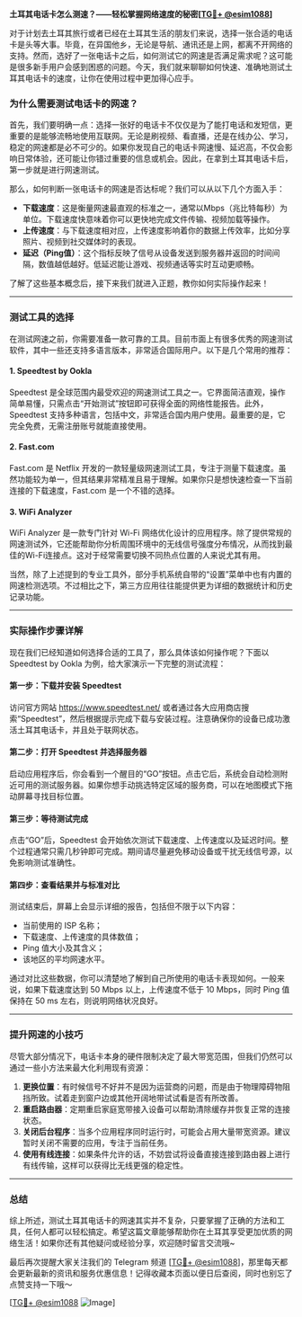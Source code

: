 **土耳其电话卡怎么测速？——轻松掌握网络速度的秘密[[TG💪+ @esim1088](https://t.me/s/esim1088)]**

对于计划去土耳其旅行或者已经在土耳其生活的朋友们来说，选择一张合适的电话卡是头等大事。毕竟，在异国他乡，无论是导航、通讯还是上网，都离不开网络的支持。然而，选好了一张电话卡之后，如何测试它的网速是否满足需求呢？这可能是很多新手用户会感到困惑的问题。今天，我们就来聊聊如何快速、准确地测试土耳其电话卡的速度，让你在使用过程中更加得心应手。

### 为什么需要测试电话卡的网速？

首先，我们要明确一点：选择一张好的电话卡不仅仅是为了能打电话和发短信，更重要的是能够流畅地使用互联网。无论是刷视频、看直播，还是在线办公、学习，稳定的网速都是必不可少的。如果你发现自己的电话卡网速慢、延迟高，不仅会影响日常体验，还可能让你错过重要的信息或机会。因此，在拿到土耳其电话卡后，第一步就是进行网速测试。

那么，如何判断一张电话卡的网速是否达标呢？我们可以从以下几个方面入手：

- **下载速度**：这是衡量网速最直观的标准之一，通常以Mbps（兆比特每秒）为单位。下载速度快意味着你可以更快地完成文件传输、视频加载等操作。
- **上传速度**：与下载速度相对应，上传速度影响着你的数据上传效率，比如分享照片、视频到社交媒体时的表现。
- **延迟（Ping值）**：这个指标反映了信号从设备发送到服务器并返回的时间间隔，数值越低越好。低延迟能让游戏、视频通话等实时互动更顺畅。

了解了这些基本概念后，接下来我们就进入正题，教你如何实际操作起来！

---

### 测试工具的选择

在测试网速之前，你需要准备一款可靠的工具。目前市面上有很多优秀的网速测试软件，其中一些还支持多语言版本，非常适合国际用户。以下是几个常用的推荐：

#### 1. Speedtest by Ookla
Speedtest 是全球范围内最受欢迎的网速测试工具之一。它界面简洁直观，操作简单易懂，只需点击“开始测试”按钮即可获得全面的网络性能报告。此外，Speedtest 支持多种语言，包括中文，非常适合国内用户使用。最重要的是，它完全免费，无需注册账号就能直接使用。

#### 2. Fast.com
Fast.com 是 Netflix 开发的一款轻量级网速测试工具，专注于测量下载速度。虽然功能较为单一，但其结果非常精准且易于理解。如果你只是想快速检查一下当前连接的下载速度，Fast.com 是一个不错的选择。

#### 3. WiFi Analyzer
WiFi Analyzer 是一款专门针对 Wi-Fi 网络优化设计的应用程序。除了提供常规的网速测试外，它还能帮助你分析周围环境中的无线信号强度分布情况，从而找到最佳的Wi-Fi连接点。这对于经常需要切换不同热点位置的人来说尤其有用。

当然，除了上述提到的专业工具外，部分手机系统自带的“设置”菜单中也有内置的网速检测选项。不过相比之下，第三方应用往往能提供更为详细的数据统计和历史记录功能。

---

### 实际操作步骤详解

现在我们已经知道如何选择合适的工具了，那么具体该如何操作呢？下面以 Speedtest by Ookla 为例，给大家演示一下完整的测试流程：

#### 第一步：下载并安装 Speedtest
访问官方网站 https://www.speedtest.net/ 或者通过各大应用商店搜索“Speedtest”，然后根据提示完成下载与安装过程。注意确保你的设备已成功激活土耳其电话卡，并且处于联网状态。

#### 第二步：打开 Speedtest 并选择服务器
启动应用程序后，你会看到一个醒目的“GO”按钮。点击它后，系统会自动检测附近可用的测试服务器。如果你想手动挑选特定区域的服务商，可以在地图模式下拖动屏幕寻找目标位置。

#### 第三步：等待测试完成
点击“GO”后，Speedtest 会开始依次测试下载速度、上传速度以及延迟时间。整个过程通常只需几秒钟即可完成。期间请尽量避免移动设备或干扰无线信号源，以免影响测试准确性。

#### 第四步：查看结果并与标准对比
测试结束后，屏幕上会显示详细的报告，包括但不限于以下内容：
- 当前使用的 ISP 名称；
- 下载速度、上传速度的具体数值；
- Ping 值大小及其含义；
- 该地区的平均网速水平。

通过对比这些数据，你可以清楚地了解到自己所使用的电话卡表现如何。一般来说，如果下载速度达到 50 Mbps 以上，上传速度不低于 10 Mbps，同时 Ping 值保持在 50 ms 左右，则说明网络状况良好。

---

### 提升网速的小技巧

尽管大部分情况下，电话卡本身的硬件限制决定了最大带宽范围，但我们仍然可以通过一些小方法来最大化利用现有资源：

1. **更换位置**：有时候信号不好并不是因为运营商的问题，而是由于物理障碍物阻挡所致。试着走到窗户边或其他开阔地带试试看是否有所改善。
2. **重启路由器**：定期重启家庭宽带接入设备可以帮助清除缓存并恢复正常的连接状态。
3. **关闭后台程序**：当多个应用程序同时运行时，可能会占用大量带宽资源。建议暂时关闭不需要的应用，专注于当前任务。
4. **使用有线连接**：如果条件允许的话，不妨尝试将设备直接连接到路由器上进行有线传输，这样可以获得比无线更强的稳定性。

---

### 总结

综上所述，测试土耳其电话卡的网速其实并不复杂，只要掌握了正确的方法和工具，任何人都可以轻松搞定。希望这篇文章能够帮助你在土耳其享受更加优质的网络生活！如果你还有其他疑问或经验分享，欢迎随时留言交流哦~

最后再次提醒大家关注我们的 Telegram 频道 [[TG💪+ @esim1088](https://t.me/s/esim1088)]，那里每天都会更新最新的资讯和服务优惠信息！记得收藏本页面以便日后查阅，同时也别忘了点赞支持一下哦～

[[TG💪+ @esim1088](https://t.me/s/esim1088) ![Image](https://i.postimg.cc/4NQfJmqS/Snipaste-2025-05-13-00-14-12.png)]